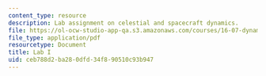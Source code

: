 ```yaml
---
content_type: resource
description: Lab assignment on celestial and spacecraft dynamics.
file: https://ol-ocw-studio-app-qa.s3.amazonaws.com/courses/16-07-dynamics-fall-2009/ceb788d2ba280dfd34f890510c93b947_MIT16_07F09_lab1.pdf
file_type: application/pdf
resourcetype: Document
title: Lab I
uid: ceb788d2-ba28-0dfd-34f8-90510c93b947
---
```

